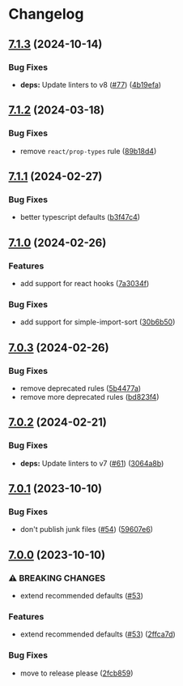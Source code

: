 # Changelog

## [7.1.3](https://github.com/sanity-io/eslint-config-sanity/compare/v7.1.2...v7.1.3) (2024-10-14)


### Bug Fixes

* **deps:** Update linters to v8 ([#77](https://github.com/sanity-io/eslint-config-sanity/issues/77)) ([4b19efa](https://github.com/sanity-io/eslint-config-sanity/commit/4b19efaebd6206be2095e5616e9081e024eb6084))

## [7.1.2](https://github.com/sanity-io/eslint-config-sanity/compare/v7.1.1...v7.1.2) (2024-03-18)


### Bug Fixes

* remove `react/prop-types` rule ([89b18d4](https://github.com/sanity-io/eslint-config-sanity/commit/89b18d4018969d8f2b222b5aea51bf2030655fb3))

## [7.1.1](https://github.com/sanity-io/eslint-config-sanity/compare/v7.1.0...v7.1.1) (2024-02-27)


### Bug Fixes

* better typescript defaults ([b3f47c4](https://github.com/sanity-io/eslint-config-sanity/commit/b3f47c4b1ff551ddf64ca5429009619ea4fb42fd))

## [7.1.0](https://github.com/sanity-io/eslint-config-sanity/compare/v7.0.3...v7.1.0) (2024-02-26)


### Features

* add support for react hooks ([7a3034f](https://github.com/sanity-io/eslint-config-sanity/commit/7a3034fae51b39a22dfe35e3627b9ce420a12396))


### Bug Fixes

* add support for simple-import-sort ([30b6b50](https://github.com/sanity-io/eslint-config-sanity/commit/30b6b507b7c78f076c9a6dd88a32a5bca0a14f77))

## [7.0.3](https://github.com/sanity-io/eslint-config-sanity/compare/v7.0.2...v7.0.3) (2024-02-26)


### Bug Fixes

* remove deprecated rules ([5b4477a](https://github.com/sanity-io/eslint-config-sanity/commit/5b4477a7176dd9b7c0720474379fa69f253d7021))
* remove more deprecated rules ([bd823f4](https://github.com/sanity-io/eslint-config-sanity/commit/bd823f45f9fe66724aa955f7e6591a54dbae7b68))

## [7.0.2](https://github.com/sanity-io/eslint-config-sanity/compare/v7.0.1...v7.0.2) (2024-02-21)


### Bug Fixes

* **deps:** Update linters to v7 ([#61](https://github.com/sanity-io/eslint-config-sanity/issues/61)) ([3064a8b](https://github.com/sanity-io/eslint-config-sanity/commit/3064a8b644a003cf16d5781cb88c2b2630f1415f))

## [7.0.1](https://github.com/sanity-io/eslint-config-sanity/compare/v7.0.0...v7.0.1) (2023-10-10)


### Bug Fixes

* don't publish junk files ([#54](https://github.com/sanity-io/eslint-config-sanity/issues/54)) ([59607e6](https://github.com/sanity-io/eslint-config-sanity/commit/59607e681f58009049f034d176b9527212745307))

## [7.0.0](https://github.com/sanity-io/eslint-config-sanity/compare/v6.0.0...v7.0.0) (2023-10-10)


### ⚠ BREAKING CHANGES

* extend recommended defaults ([#53](https://github.com/sanity-io/eslint-config-sanity/issues/53))

### Features

* extend recommended defaults ([#53](https://github.com/sanity-io/eslint-config-sanity/issues/53)) ([2ffca7d](https://github.com/sanity-io/eslint-config-sanity/commit/2ffca7d9ed9f2b40789fb9e23f207ac032cc73da))


### Bug Fixes

* move to release please ([2fcb859](https://github.com/sanity-io/eslint-config-sanity/commit/2fcb859ec3937a312c288dc2d9ddd830933ecec8))
